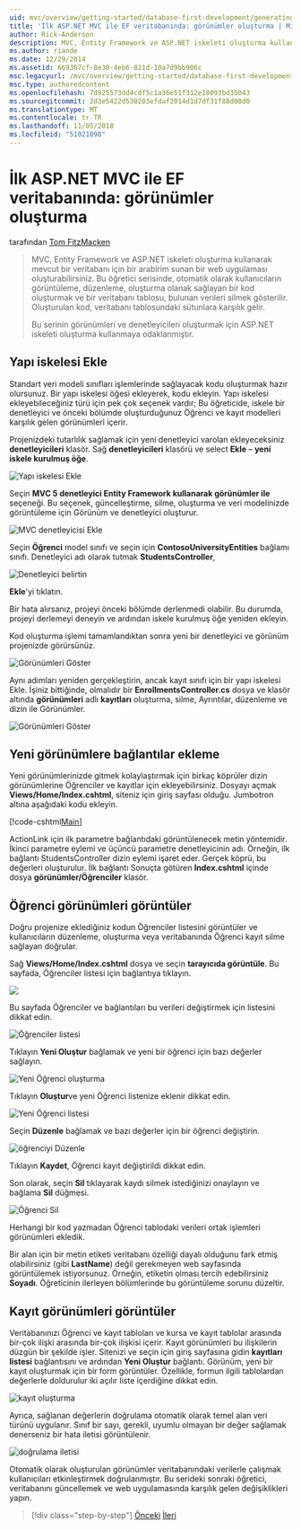 ```yaml
---
uid: mvc/overview/getting-started/database-first-development/generating-views
title: 'İlk ASP.NET MVC ile EF veritabanında: görünümler oluşturma | Microsoft Docs'
author: Rick-Anderson
description: MVC, Entity Framework ve ASP.NET iskeleti oluşturma kullanarak mevcut bir veritabanı için bir arabirim sunan bir web uygulaması oluşturabilirsiniz. Bu öğretici seri...
ms.author: riande
ms.date: 12/29/2014
ms.assetid: 669367cf-8e30-4eb6-821d-10a7d9bb906c
msc.legacyurl: /mvc/overview/getting-started/database-first-development/generating-views
msc.type: authoredcontent
ms.openlocfilehash: 7d925573dd4cdf5c1a36e51f312e18093bd35043
ms.sourcegitcommit: 2d3e5422d530203efdaf2014d1d7df31f88d08d0
ms.translationtype: MT
ms.contentlocale: tr-TR
ms.lasthandoff: 11/05/2018
ms.locfileid: "51021098"
---
```

<a name="ef-database-first-with-aspnet-mvc-generating-views"></a>İlk ASP.NET MVC ile EF veritabanında: görünümler oluşturma
====================
tarafından [Tom FitzMacken](https://github.com/tfitzmac)

> MVC, Entity Framework ve ASP.NET iskeleti oluşturma kullanarak mevcut bir veritabanı için bir arabirim sunan bir web uygulaması oluşturabilirsiniz. Bu öğretici serisinde, otomatik olarak kullanıcıların görüntüleme, düzenleme, oluşturma olanak sağlayan bir kod oluşturmak ve bir veritabanı tablosu, bulunan verileri silmek gösterilir. Oluşturulan kod, veritabanı tablosundaki sütunlara karşılık gelir.
> 
> Bu serinin görünümleri ve denetleyicileri oluşturmak için ASP.NET iskeleti oluşturma kullanmaya odaklanmıştır.


## <a name="add-scaffold"></a>Yapı iskelesi Ekle

Standart veri modeli sınıfları işlemlerinde sağlayacak kodu oluşturmak hazır olursunuz. Bir yapı iskelesi öğesi ekleyerek, kodu ekleyin. Yapı iskelesi ekleyebileceğiniz türü için pek çok seçenek vardır; Bu öğreticide, iskele bir denetleyici ve önceki bölümde oluşturduğunuz Öğrenci ve kayıt modelleri karşılık gelen görünümleri içerir.

Projenizdeki tutarlılık sağlamak için yeni denetleyici varolan ekleyeceksiniz **denetleyicileri** klasör. Sağ **denetleyicileri** klasörü ve select **Ekle** – **yeni iskele kurulmuş öğe**.

![Yapı iskelesi Ekle](generating-views/_static/image1.png)

Seçin **MVC 5 denetleyici Entity Framework kullanarak görünümler ile** seçeneği. Bu seçenek, güncelleştirme, silme, oluşturma ve veri modelinizde görüntüleme için Görünüm ve denetleyici oluşturur.

![MVC denetleyicisi Ekle](generating-views/_static/image2.png)

Seçin **Öğrenci** model sınıfı ve seçin için **ContosoUniversityEntities** bağlamı sınıfı. Denetleyici adı olarak tutmak **StudentsController**,

![Denetleyici belirtin](generating-views/_static/image3.png)

**Ekle**'yi tıklatın.

Bir hata alırsanız, projeyi önceki bölümde derlenmedi olabilir. Bu durumda, projeyi derlemeyi deneyin ve ardından iskele kurulmuş öğe yeniden ekleyin.

Kod oluşturma işlemi tamamlandıktan sonra yeni bir denetleyici ve görünüm projenizde görürsünüz.

![Görünümleri Göster](generating-views/_static/image4.png)

Aynı adımları yeniden gerçekleştirin, ancak kayıt sınıfı için bir yapı iskelesi Ekle. İşiniz bittiğinde, olmalıdır bir **EnrollmentsController.cs** dosya ve klasör altında **görünümleri** adlı **kayıtları** oluşturma, silme, Ayrıntılar, düzenleme ve dizin ile Görünümler.

![Görünümleri Göster](generating-views/_static/image5.png)

## <a name="add-links-to-new-views"></a>Yeni görünümlere bağlantılar ekleme

Yeni görünümlerinizde gitmek kolaylaştırmak için birkaç köprüler dizin görünümlerine Öğrenciler ve kayıtlar için ekleyebilirsiniz. Dosyayı açmak **Views/Home/Index.cshtml**, siteniz için giriş sayfası olduğu. Jumbotron altına aşağıdaki kodu ekleyin.

[!code-cshtml[Main](generating-views/samples/sample1.cshtml)]

ActionLink için ilk parametre bağlantıdaki görüntülenecek metin yöntemidir. İkinci parametre eylemi ve üçüncü parametre denetleyicinin adı. Örneğin, ilk bağlantı StudentsController dizin eylemi işaret eder. Gerçek köprü, bu değerleri oluşturulur. İlk bağlantı Sonuçta götüren **Index.cshtml** içinde dosya **görünümler/Öğrenciler** klasör.

## <a name="display-student-views"></a>Öğrenci görünümleri görüntüler

Doğru projenize eklediğiniz kodun Öğrenciler listesini görüntüler ve kullanıcıların düzenleme, oluşturma veya veritabanında Öğrenci kayıt silme sağlayan doğrular.

Sağ **Views/Home/Index.cshtml** dosya ve seçin **tarayıcıda görüntüle**. Bu sayfada, Öğrenciler listesi için bağlantıya tıklayın.

![](generating-views/_static/image6.png)

Bu sayfada Öğrenciler ve bağlantıları bu verileri değiştirmek için listesini dikkat edin.

![Öğrenciler listesi](generating-views/_static/image7.png)

Tıklayın **Yeni Oluştur** bağlamak ve yeni bir öğrenci için bazı değerler sağlayın.

![Yeni Öğrenci oluşturma](generating-views/_static/image8.png)

Tıklayın **Oluştur**ve yeni Öğrenci listenize eklenir dikkat edin.

![Yeni Öğrenci listesi](generating-views/_static/image9.png)

Seçin **Düzenle** bağlamak ve bazı değerler için bir öğrenci değiştirin.

![öğrenciyi Düzenle](generating-views/_static/image10.png)

Tıklayın **Kaydet**, Öğrenci kayıt değiştirildi dikkat edin.

Son olarak, seçin **Sil** tıklayarak kaydı silmek istediğinizi onaylayın ve bağlama **Sil** düğmesi.

![Öğrenci Sil](generating-views/_static/image11.png)

Herhangi bir kod yazmadan Öğrenci tablodaki verileri ortak işlemleri görünümleri ekledik.

Bir alan için bir metin etiketi veritabanı özelliği dayalı olduğunu fark etmiş olabilirsiniz (gibi **LastName**) değil gerekmeyen web sayfasında görüntülemek istiyorsunuz. Örneğin, etiketin olması tercih edebilirsiniz **Soyadı**. Öğreticinin ilerleyen bölümlerinde bu görüntüleme sorunu düzeltir.

## <a name="display-enrollment-views"></a>Kayıt görünümleri görüntüler

Veritabanınızı Öğrenci ve kayıt tabloları ve kursa ve kayıt tablolar arasında bir-çok ilişki arasında bir-çok ilişkisi içerir. Kayıt görünümleri bu ilişkilerin düzgün bir şekilde işler. Sitenizi ve seçin için giriş sayfasına gidin **kayıtları listesi** bağlantısını ve ardından **Yeni Oluştur** bağlantı. Görünüm, yeni bir kayıt oluşturmak için bir form görüntüler. Özellikle, formun ilgili tablolardan değerlerle doldurulur iki açılır liste içerdiğine dikkat edin.

![kayıt oluşturma](generating-views/_static/image12.png)

Ayrıca, sağlanan değerlerin doğrulama otomatik olarak temel alan veri türünü uygulanır. Sınıf bir sayı, gerekli, uyumlu olmayan bir değer sağlamak denerseniz bir hata iletisi görüntülenir.

![doğrulama iletisi](generating-views/_static/image13.png)

Otomatik olarak oluşturulan görünümler veritabanındaki verilerle çalışmak kullanıcıları etkinleştirmek doğrulanmıştır. Bu serideki sonraki öğretici, veritabanını güncellemek ve web uygulamasında karşılık gelen değişiklikleri yapın.

> [!div class="step-by-step"]
> [Önceki](creating-the-web-application.md)
> [İleri](changing-the-database.md)
